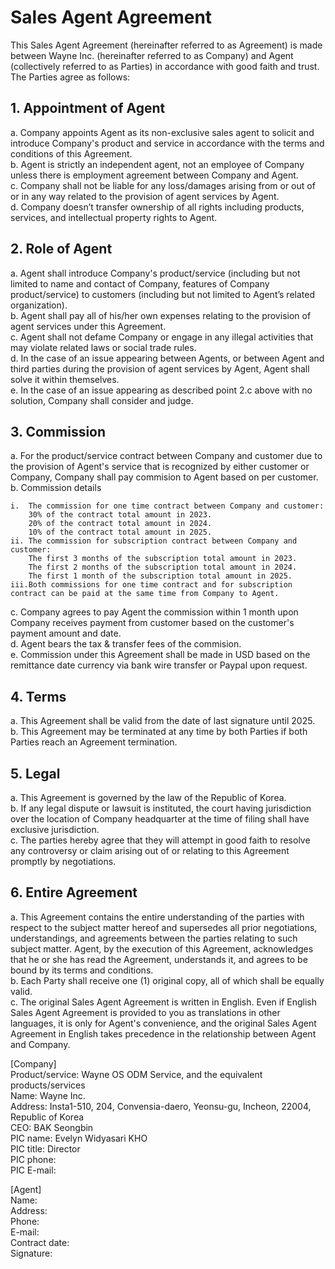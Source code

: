 # Sales Agent Agreement

This Sales Agent Agreement (hereinafter referred to as Agreement) is made between Wayne Inc. (hereinafter referred to as Company) and Agent (collectively referred to as Parties) in accordance with good faith and trust.	
The Parties agree as follows:

## 1. Appointment of Agent
a. Company appoints Agent as its non-exclusive sales agent to solicit and introduce Company's product and service in accordance with the terms and conditions of this Agreement.
<br>b. Agent is strictly an independent agent, not an employee of Company unless there is employment agreement between Company and Agent.
<br>c. Company shall not be liable for any loss/damages arising from or out of or in any way related to the provision of agent services by Agent.
<br>d. Company doesn’t transfer ownership of all rights including products, services, and intellectual property rights to Agent.

## 2. Role of Agent
a. Agent shall introduce Company's product/service (including but not limited to name and contact of Company, features of Company product/service) to customers (including but not limited to Agent’s related organization). 
<br>b. Agent shall pay all of his/her own expenses relating to the provision of agent services under this Agreement.
<br>c. Agent shall not defame Company or engage in any illegal activities that may violate related laws or social trade rules.
<br>d. In the case of an issue appearing between Agents, or between Agent and third parties during the provision of agent services by Agent, Agent shall solve it within themselves.
<br>e. In the case of an issue appearing as described point 2.c above with no solution, Company shall consider and judge.

## 3. Commission
a. For the product/service contract between Company and customer due to the provision of Agent's service that is recognized by either customer or Company, Company shall pay commision to Agent based on per customer.
<br>b. Commission details
```
i.  The commission for one time contract between Company and customer:
    30% of the contract total amount in 2023.
    20% of the contract total amount in 2024.
    10% of the contract total amount in 2025.
ii. The commission for subscription contract between Company and customer:
    The first 3 months of the subscription total amount in 2023.
    The first 2 months of the subscription total amount in 2024.
    The first 1 month of the subscription total amount in 2025.
iii.Both commissions for one time contract and for subscription contract can be paid at the same time from Company to Agent.
```
c. Company agrees to pay Agent the commission within 1 month upon Company receives payment from customer based on the customer's payment amount and date.
<br>d. Agent bears the tax & transfer fees of the commision.
<br>e. Commission under this Agreement shall be made in USD based on the remittance date currency via bank wire transfer or Paypal upon request.

## 4. Terms
a. This Agreement shall be valid from the date of last signature until 2025.
<br>b. This Agreement may be terminated at any time by both Parties if both Parties reach an Agreement termination.

## 5. Legal
a. This Agreement is governed by the law of the Republic of Korea.
<br>b. If any legal dispute or lawsuit is instituted, the court having jurisdiction over the location of Company headquarter at the time of filing shall have exclusive jurisdiction.
<br>c. The parties hereby agree that they will attempt in good faith to resolve any controversy or claim arising out of or relating to this Agreement promptly by negotiations.

## 6. Entire Agreement
a. This Agreement contains the entire understanding of the parties with respect to the subject matter hereof and supersedes all prior negotiations, understandings, and agreements between the parties relating to such subject matter. Agent, by the execution of this Agreement, acknowledges that he or she has read the Agreement, understands it, and agrees to be bound by its terms and conditions. 
<br>b. Each Party shall receive one (1) original copy, all of which shall be equally valid.
<br>c. The original Sales Agent Agreement is written in English. Even if English Sales Agent Agreement is provided to you as translations in other languages, it is only for Agent's convenience, and the original Sales Agent Agreement in English takes precedence in the relationship between Agent and Company.

[Company]
<br>Product/service:		Wayne OS ODM Service, and the equivalent products/services
<br>Name: 			        Wayne Inc.
<br>Address: 		        Insta1-510, 204, Convensia-daero, Yeonsu-gu, Incheon, 22004, Republic of Korea
<br>CEO: 			        BAK Seongbin
<br>PIC name: 	        	Evelyn Widyasari KHO 
<br>PIC title:     		    Director
<br>PIC phone:
<br>PIC E-mail:

[Agent]
<br>Name:
<br>Address:
<br>Phone:
<br>E-mail:
<br>Contract date:
<br>Signature:



